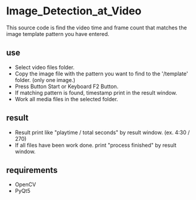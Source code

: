 # Image_Detection_at_Video
This source code is find the video time and frame count that matches the image template pattern you have entered.

## use
* Select video files folder.
* Copy the image file with the pattern you want to find to the '/template' folder. (only one image.)
* Press Button Start or Keyboard F2 Button.
* If matching pattern is found, timestamp print in the result window.
* Work all media files in the selected folder.

## result
* Result print like "playtime / total seconds" by result window. (ex. 4:30 / 270)
* If all files have been work done. print "process finished" by result window.

## requirements
* OpenCV
* PyQt5
